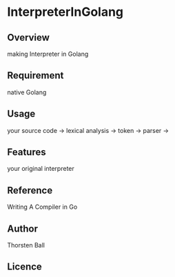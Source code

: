 # InterpreterInGolang

## Overview
making Interpreter in Golang


## Requirement
native Golang

## Usage
your source code -> lexical analysis -> token -> parser -> 

## Features

your original interpreter

## Reference

Writing A Compiler in Go

## Author

Thorsten Ball

## Licence

